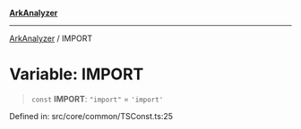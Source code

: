 [**ArkAnalyzer**](../README.md)

***

[ArkAnalyzer](../globals.md) / IMPORT

# Variable: IMPORT

> `const` **IMPORT**: `"import"` = `'import'`

Defined in: src/core/common/TSConst.ts:25
